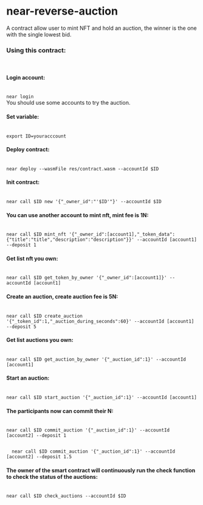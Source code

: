 # near-reverse-auction
A contract allow user to mint NFT and hold an auction, the winner is the one with the single lowest bid.
</br>
<h3>Using this contract:</h3>
</br>
 <h4>Login account:</h4>
 </br>
  <code>near login</code>
  </br>
 You should use some accounts to try the auction.
 </br>
 <h4>Set variable:</h4>
 </br>
  <code>export ID=youracccount</code>
  </br>
 <h4>Deploy contract:</h4>
 </br>
  <code>near deploy --wasmFile res/contract.wasm --accountId $ID</code>
  </br>
 <h4>Init contract:</h4>
 </br>
  <code>near call $ID new '{"_owner_id":"'$ID'"}' --accountId $ID</code>
  </br>
 <h4>You can use another account to mint nft, mint fee is 1N:</h4>
 </br>
  <code>near call $ID mint_nft '{"_owner_id":[account1],"_token_data":{"title":"title","description":"description"}}' --accountId [account1] --deposit 1</code>
  </br>
 <h4>Get list nft you own:</h4>
 </br>
  <code>near call $ID get_token_by_owner '{"_owner_id":[account1]}' --accountId [account1]</code>
  </br>
 <h4>Create an auction, create auction fee is 5N:</h4>
 </br>
  <code>near call $ID create_auction '{"_token_id":1,"_auction_during_seconds":60}' --accountId [account1] --deposit 5</code>
  </br>
 <h4>Get list auctions you own:</h4>
 </br>
  <code>near call $ID get_auction_by_owner '{"_auction_id":1}' --accountId [account1]</code>
  </br>
 <h4>Start an auction: </h4>
 </br>
  <code>near call $ID start_auction '{"_auction_id":1}' --accountId [account1]</code>
  </br>
 <h4>The participants now can commit their N:</h4>
 </br>
  <code>near call $ID commit_auction '{"_auction_id":1}' --accountId [account2] --deposit 1
 </br>
  near call $ID commit_auction '{"_auction_id":1}' --accountId [account2] --deposit 1.5</code>
  </br>
 <h4>The owner of the smart contract will continuously run the check function to check the status of the auctions:</h4>
 </br>
  <code>near call $ID check_auctions --accountId $ID</code>
